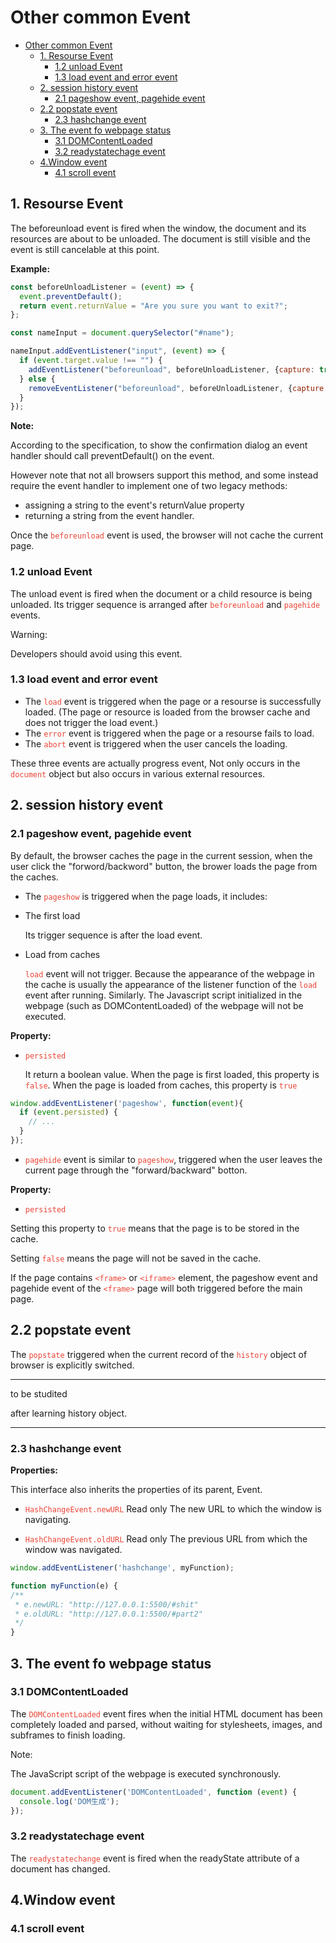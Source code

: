 # Other common Event

- [Other common Event](#other-common-event)
  - [1. Resourse Event](#1-resourse-event)
    - [1.2 unload Event](#12-unload-event)
    - [1.3 load event and error event](#13-load-event-and-error-event)
  - [2. session history event](#2-session-history-event)
    - [2.1 pageshow event, pagehide event](#21-pageshow-event-pagehide-event)
  - [2.2 popstate event](#22-popstate-event)
    - [2.3 hashchange event](#23-hashchange-event)
  - [3. The event fo webpage status](#3-the-event-fo-webpage-status)
    - [3.1 DOMContentLoaded](#31-domcontentloaded)
    - [3.2 readystatechage event](#32-readystatechage-event)
  - [4.Window event](#4window-event)
    - [4.1 scroll event](#41-scroll-event)

## 1. Resourse Event

The beforeunload event is fired when the window, the document and its resources are about to be unloaded. The document is still visible and the event is still cancelable at this point.

**Example:**

```js
const beforeUnloadListener = (event) => {
  event.preventDefault();
  return event.returnValue = "Are you sure you want to exit?";
};

const nameInput = document.querySelector("#name");

nameInput.addEventListener("input", (event) => {
  if (event.target.value !== "") {
    addEventListener("beforeunload", beforeUnloadListener, {capture: true});
  } else {
    removeEventListener("beforeunload", beforeUnloadListener, {capture: true});
  }
});
```

**Note:**

According to the specification, to show the confirmation dialog an event handler should call preventDefault() on the event.

However note that not all browsers support this method, and some instead require the event handler to implement one of two legacy methods:

- assigning a string to the event's returnValue property
- returning a string from the event handler.

Once the <code style="color:#ea4335">beforeunload</code> event is used, the browser will not cache the current page.

### 1.2 unload Event

The unload event is fired when the document or a child resource is being unloaded. Its trigger sequence is arranged after <code style="color:#ea4335">beforeunload</code> and <code style="color:#ea4335">pagehide</code> events.

Warning:

Developers should avoid using this event.

### 1.3 load event and error event

- The <code style="color:#ea4335">load</code> event is triggered when the page or a resourse is successfully loaded. (The page or resource is loaded from the browser cache and does not trigger the load event.)
- The <code style="color:#ea4335">error</code> event is triggered when the page or a resourse fails to load.
- The <code style="color:#ea4335">abort</code> event is triggered when the user cancels the loading.

These three events are actually progress event, Not only occurs in the <code style="color:#ea4335">document</code> object but also occurs in various external resources.

## 2. session history event

### 2.1 pageshow event, pagehide event

By default, the browser caches the page in the current session, when the user click the "forword/backword" button, the brower loads the page from the caches.

- The <code style="color:#ea4335">pageshow</code> is triggered when the page loads, it includes:

- The first load

    Its trigger sequence is after the load event.

- Load from caches

    <code style="color:#ea4335">load</code> event will not trigger. Because the appearance of the webpage in the cache is usually the appearance of the listener function of the <code style="color:#ea4335">load</code> event after running. Similarly. The Javascript script initialized in the webpage (such as DOMContentLoaded) of the webpage will not be executed.

**Property:**

- <code style="color:#ea4335">persisted</code>

    It return a boolean value. When the page is first loaded, this property is <code style="color:#ea4335">false</code>. When the page is loaded from caches, this property is <code style="color:#ea4335">true</code>

```js
window.addEventListener('pageshow', function(event){
  if (event.persisted) {
    // ...
  }
});
```

- <code style="color:#ea4335">pagehide</code> event is similar to <code style="color:#ea4335">pageshow</code>, triggered when the user leaves the current page through the "forward/backward" botton.

**Property:**

- <code style="color:#ea4335">persisted</code>

Setting this property to <code style="color:#ea4335">true</code> means that the page is to be stored in the cache.

Setting <code style="color:#ea4335">false</code> means the page will not be saved in the cache.

If the page contains <code style="color:#ea4335">\<frame></code> or <code style="color:#ea4335">\<iframe></code> element, the pageshow event and pagehide event of the <code style="color:#ea4335">\<frame></code> page will both triggered before the main page.

## 2.2 popstate event

The <code style="color:#ea4335">popstate</code> triggered when the current record of the <code style="color:#ea4335">history</code> object of browser is explicitly switched.

---
to be studited

after learning history object.

---

### 2.3 hashchange event

**Properties:**

This interface also inherits the properties of its parent, Event.

- <code style="color:#ea4335">HashChangeEvent.newURL</code> Read only
The new URL to which the window is navigating.

- <code style="color:#ea4335">HashChangeEvent.oldURL</code> Read only
The previous URL from which the window was navigated.

```js
window.addEventListener('hashchange', myFunction);

function myFunction(e) {
/**
 * e.newURL: "http://127.0.0.1:5500/#shit"
 * e.oldURL: "http://127.0.0.1:5500/#part2"
 */
}
```

## 3. The event fo webpage status

### 3.1 DOMContentLoaded

The <code style="color:#ea4335">DOMContentLoaded</code> event fires when the initial HTML document has been completely loaded and parsed, without waiting for stylesheets, images, and subframes to finish loading.

Note:

The JavaScript script of the webpage is executed synchronously.

```js
document.addEventListener('DOMContentLoaded', function (event) {
  console.log('DOM生成');
});
```

### 3.2 readystatechage event

The <code style="color:#ea4335">readystatechange</code> event is fired when the readyState attribute of a document has changed.

## 4.Window event

### 4.1 scroll event
